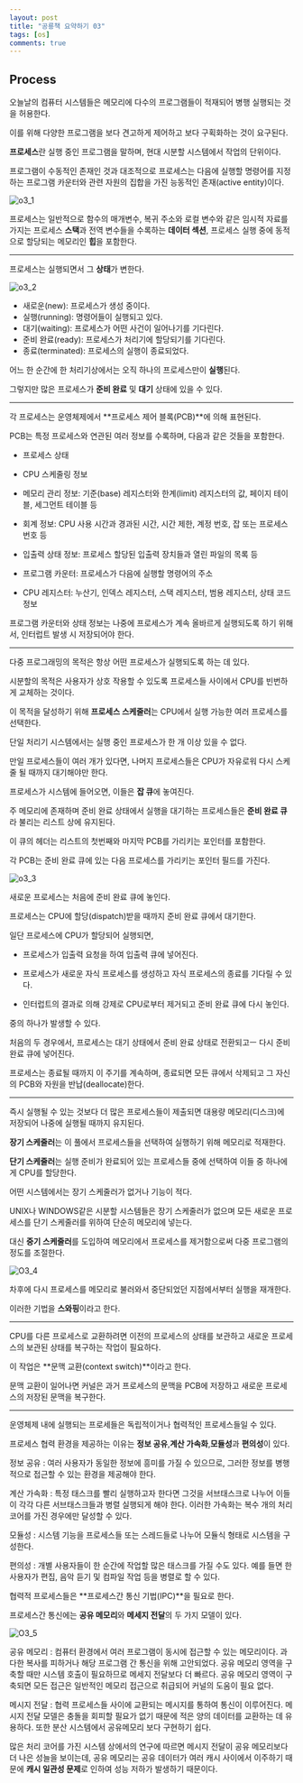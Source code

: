 ```yaml
---
layout: post
title: "공룡책 요약하기 03"
tags: [os]
comments: true
---
```


## Process


오늘날의 컴퓨터 시스템들은 메모리에 다수의 프로그램들이 적재되어 병행 실행되는 것을 허용한다.

이를 위해 다양한 프로그램을 보다 견고하게 제어하고 보다 구획화하는 것이 요구된다.

**프로세스**란 실행 중인 프로그램을 말하며, 현대 시분할 시스템에서 작업의 단위이다.

프로그램이 수동적인 존재인 것과 대조적으로 프로세스는 다음에 실행할 명령어를 지정하는 프로그램 카운터와
관련 자원의 집합을 가진 능동적인 존재(active entity)이다.


![o3_1](https://user-images.githubusercontent.com/26412908/63832920-c3520100-c9ac-11e9-92db-7c676c134d8f.PNG)


프로세스는 일반적으로 함수의 매개변수, 복귀 주소와 로컬 변수와 같은 임시적 자료를 가지는 프로세스 **스택**과
전역 변수들을 수록하는 **데이터 섹션**, 프로세스 실행 중에 동적으로 할당되는 메모리인 **힙**을 포함한다. 

---


프로세스는 실행되면서 그 **상태**가 변한다.


![o3_2](https://user-images.githubusercontent.com/26412908/63832945-cfd65980-c9ac-11e9-90a0-c01d74610941.PNG)


* 새로운(new): 프로세스가 생성 중이다.
* 실행(running): 명령어들이 실행되고 있다.
* 대기(waiting): 프로세스가 어떤 사건이 일어나기를 기다린다. 
* 준비 완료(ready): 프로세스가 처리기에 할당되기를 기다린다.
* 종료(terminated): 프로세스의 실행이 종료되었다.

어느 한 순간에 한 처리기상에서는 오직 하나의 프로세스만이 **실행**된다.

그렇지만 많은 프로세스가 **준비 완료** 및 **대기** 상태에 있을 수 있다.


---


각 프로세스는 운영체제에서 **프로세스 제어 블록(PCB)**에 의해 표현된다.

PCB는 특정 프로세스와 연관된 여러 정보를 수록하며, 다음과 같은 것들을 포함한다.

* 프로세스 상태 
* CPU 스케줄링 정보
* 메모리 관리 정보: 기준(base) 레지스터와 한계(limit) 레지스터의 값, 페이지 테이블, 세그먼트 테이블 등
* 회계 정보: CPU 사용 시간과 경과된 시간, 시간 제한, 계정 번호, 잡 또는 프로세스 번호 등
* 입출력 상태 정보: 프로세스 할당된 입출력 장치들과 열린 파일의 목록 등

* 프로그램 카운터: 프로세스가 다음에 실행할 명령어의 주소
* CPU 레지스터: 누산기, 인덱스 레지스터, 스택 레지스터, 범용 레지스터, 상태 코드 정보

프로그램 카운터와 상태 정보는 나중에 프로세스가 계속 올바르게 실행되도록 하기 위해서, 인터럽트 발생 시 저장되어야 한다.

---

다중 프로그래밍의 목적은 항상 어떤 프로세스가 실행되도록 하는 데 있다.

시분할의 목적은 사용자가 상호 작용할 수 있도록 프로세스들 사이에서 CPU를 빈번하게 교체하는 것이다.

이 목적을 달성하기 위해 **프로세스 스케줄러**는 CPU에서 실행 가능한 여러 프로세스를 선택한다.

단일 처리기 시스템에서는 실행 중인 프로세스가 한 개 이상 있을 수 없다.

만일 프로세스들이 여러 개가 있다면, 나머지 프로세스들은 CPU가 자유로워 다시 스케줄 될 때까지 대기해야만 한다.

프로세스가 시스템에 들어오면, 이들은 **잡 큐**에 놓여진다.

주 메모리에 존재하며 준비 완료 상태에서 실행을 대기하는 프로세스들은 **준비 완료 큐**라 불리는 리스트 상에 유지된다.

이 큐의 헤더는 리스트의 첫번째와 마지막 PCB를 가리키는 포인터를 포함한다. 

각 PCB는 준비 완료 큐에 있는 다음 프로세스를 가리키는 포인터 필드를 가진다.

![o3_3](https://user-images.githubusercontent.com/26412908/63832968-debd0c00-c9ac-11e9-99be-38b5119c8995.PNG)


새로운 프로세스는 처음에 준비 완료 큐에 놓인다.

프로세스는 CPU에 할당(dispatch)받을 때까지 준비 완료 큐에서 대기한다.

일단 프로세스에 CPU가 할당되어 실행되면, 


* 프로세스가 입출력 요청을 하여 입출력 큐에 넣어진다.

* 프로세스가 새로운 자식 프로세스를 생성하고 자식 프로세스의 종료를 기다릴 수 있다.

* 인터럽트의 결과로 의해 강제로 CPU로부터 제거되고 준비 완료 큐에 다시 놓인다.


중의 하나가 발생할 수 있다.

처음의 두 경우에서, 프로세스는 대기 상태에서 준비 완료 상태로 전환되고ㅡ 다시 준비 완료 큐에 넣어진다.

프로세스는 종료될 때까지 이 주기를 계속하며, 종료되면 모든 큐에서 삭제되고 그 자신의 PCB와 자원을 반납(deallocate)한다.


---


즉시 실행될 수 있는 것보다 더 많은 프로세스들이 제출되면 대용량 메모리(디스크)에 저장되어 나중에 실행될 때까지 유지된다.

**장기 스케줄러**는 이 풀에서 프로세스들을 선택하여 실행하기 위해 메모리로 적재한다.

**단기 스케줄러**는 실행 준비가 완료되어 있는 프로세스들 중에 선택하여 이들 중 하나에게 CPU를 할당한다.

어떤 시스템에서는 장기 스케줄러가 없거나 기능이 적다. 

UNIX나 WINDOWS같은 시분할 시스템들은 장기 스케줄러가 없으며 모든 새로운 프로세스를 단기 스케줄러를 위하여 단순히 메모리에 넣는다.

대신 **중기 스케줄러**를 도입하여 메모리에서 프로세스를 제거함으로써 다중 프로그램의 정도를 조절한다.


![O3_4](https://user-images.githubusercontent.com/26412908/63836691-f8625180-c9b4-11e9-91db-af7c4c04f5e9.PNG)


차후에 다시 프로세스를 메모리로 불러와서 중단되었던 지점에서부터 실행을 재개한다.

이러한 기법을 **스와핑**이라고 한다.


---

CPU를 다른 프로세스로 교환하려면 이전의 프로세스의 상태를 보관하고 새로운 프로세스의 보관된 상태를 복구하는 작업이 필요하다.

이 작업은 **문맥 교환(context switch)**이라고 한다.

문맥 교환이 일어나면 커널은 과거 프로세스의 문맥을 PCB에 저장하고 새로운 프로세스의 저장된 문맥을 복구한다.

---


운영체제 내에 실행되는 프로세들은 독립적이거나 협력적인 프로세스들일 수 있다.

프로세스 협력 환경을 제공하는 이유는 **정보 공유**,**계산 가속화**,**모듈성**과 **편의성**이 있다.

정보 공유
: 여러 사용자가 동일한 정보에 흥미를 가질 수 있으므로, 그러한 정보를 병행적으로 접근할 수 있는 환경을 제공해야 한다.

계산 가속화
: 특정 태스크를 빨리 실행하고자 한다면 그것을 서브태스크로 나누어 이들이 각각 다른 서브태스크들과 병렬 실행되게 해야 한다.
이러한 가속화는 복수 개의 처리 코어를 가진 경우에만 달성할 수 있다.

모듈성
: 시스템 기능을 프로세스들 또는 스레드들로 나누어 모듈식 형태로 시스템을 구성한다.

편의성
: 개별 사용자들이 한 순간에 작업할 많은 태스크를 가질 수도 있다. 예를 들면 한 사용자가 편집, 음악 듣기 및 컴파일 작업 등을 병렬로 할 수 있다.


협력적 프로세스들은 **프로세스간 통신 기법(IPC)**을 필요로 한다.

프로세스간 통신에는 **공유 메모리**와 **메세지 전달**의 두 가지 모델이 있다.


![O3_5](https://user-images.githubusercontent.com/26412908/63839049-745e9880-c9b9-11e9-9a52-24d32839d03c.PNG)




공유 메모리
: 컴퓨터 환경에서 여러 프로그램이 동시에 접근할 수 있는 메모리이다. 과다한 복사를 피하거나 해당 프로그램 간 통신을 위해 고안되었다. 공유 메모리 영역을 구축할 때만 시스템 호출이 필요하므로 메세지 전달보다 더 빠르다. 공유 메모리 영역이 구축되면 모든 접근은 일반적인 메모리 접근으로 취급되어 커널의 도움이 필요 없다.

메시지 전달
: 협력 프로세스들 사이에 교환되는 메시지를 통하여 통신이 이루어진다. 메시지 전달 모델은 충돌을 회피할 필요가 없기 때문에 적은 양의 데이터를 교환하는 데 유용하다. 또한 분산 시스템에서 공유메모리 보다 구현하기 쉽다.



많은 처리 코어를 가진 시스템 상에서의 연구에 따르면 메시지 전달이 공유 메모리보다 더 나은 성늘을 보이는데, 
공유 메모리는 공유 데이터가 여러 캐시 사이에서 이주하기 때문에 **캐시 일관성 문제**로 인하여 성능 저하가 발생하기 때문이다.